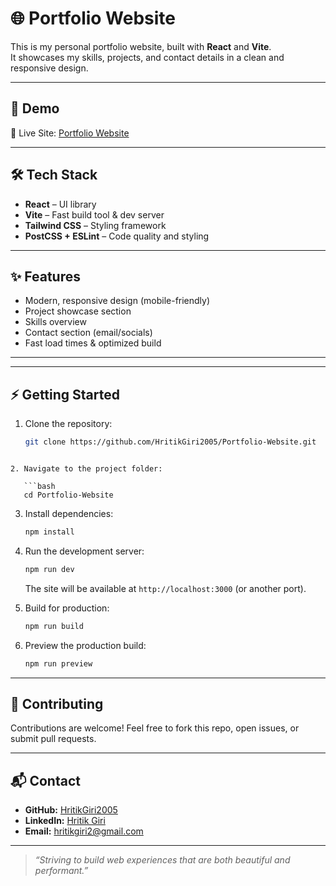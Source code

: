 
# 🌐 Portfolio Website

This is my personal portfolio website, built with **React** and **Vite**.  
It showcases my skills, projects, and contact details in a clean and responsive design.

---

## 🚀 Demo

🔗 Live Site: [Portfolio Website](https://hritik-giri.vercel.app)  

---

## 🛠️ Tech Stack

- **React** – UI library  
- **Vite** – Fast build tool & dev server  
- **Tailwind CSS** – Styling framework  
- **PostCSS + ESLint** – Code quality and styling  

---

## ✨ Features

- Modern, responsive design (mobile-friendly)  
- Project showcase section  
- Skills overview  
- Contact section (email/socials)  
- Fast load times & optimized build  

---

---

## ⚡ Getting Started

1. Clone the repository:
   ```bash
   git clone https://github.com/HritikGiri2005/Portfolio-Website.git
```

2. Navigate to the project folder:

   ```bash
   cd Portfolio-Website
   ```

3. Install dependencies:

   ```bash
   npm install
   ```

4. Run the development server:

   ```bash
   npm run dev
   ```

   The site will be available at `http://localhost:3000` (or another port).

5. Build for production:

   ```bash
   npm run build
   ```

6. Preview the production build:

   ```bash
   npm run preview
   ```

---

## 🤝 Contributing

Contributions are welcome!
Feel free to fork this repo, open issues, or submit pull requests.

---

## 📬 Contact

* **GitHub:** [HritikGiri2005](https://github.com/HritikGiri2005)
* **LinkedIn:** [Hritik Giri](https://linkedin.com/in/hritik-giri)
* **Email:** [hritikgiri2@gmail.com](mailto:hritikgiri2@gmail.com)

---

> *“Striving to build web experiences that are both beautiful and performant.”*


